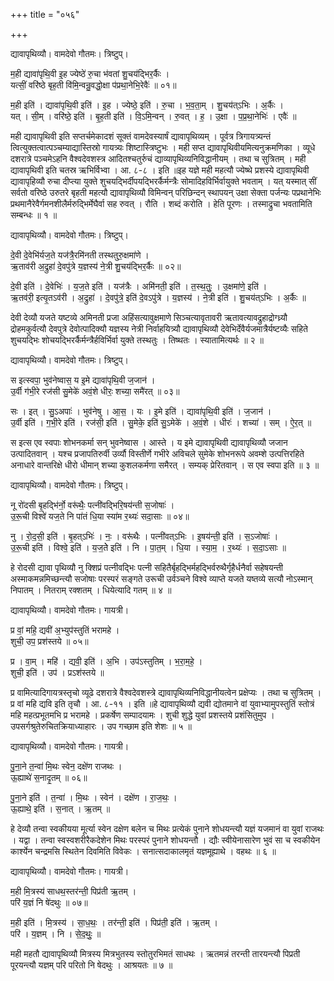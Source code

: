 +++
title = "०५६"

+++


द्यावापृथिव्यौ। वामदेवो गौतमः। त्रिष्टुप्।

म॒ही द्यावा॑पृथि॒वी इ॒ह ज्येष्ठे॑ रु॒चा भ॑वतां शु॒चय॑द्भिर॒र्कैः ।  
यत्सीं॒ वरि॑ष्ठे बृह॒ती वि॑मि॒न्वन्रु॒वद्धो॒क्षा प॑प्रथा॒नेभि॒रेवैः॑ ॥ ०१॥

म॒ही इति॑ । द्यावा॑पृथि॒वी इति॑ । इ॒ह । ज्येष्ठे॒ इति॑ । रु॒चा । भ॒व॒ता॒म् । शु॒चय॑त्ऽभिः । अ॒र्कैः ।  
यत् । सी॒म् । वरि॑ष्ठे॒ इति॑ । बृ॒ह॒ती इति॑ । वि॒ऽमि॒न्वन् । रु॒वत् । ह॒ । उ॒क्षा । प॒प्र॒था॒नेभिः॑ । एवैः॑ ॥

मही द्यावापृथिवी इति सप्तर्चमेकादशं सूक्तं वामदेवस्यार्षं द्यावापृथिव्यम् । पूर्वत्र त्रिगायत्र्यन्तं त्वित्युक्तत्वात्पञ्चम्याद्यास्तिस्रो गायत्र्यः शिष्टास्त्रिष्टुभः । मही सप्त द्यावापृथिवीयमित्यनुक्रमणिका । व्यूधे दशरात्रे पञ्चमेऽहनि वैश्वदेवशस्त्र आदितश्चतुर्रुचं द्याव्यापृथिव्यनिविद्धानीयम् । तथा च सुत्रितम् । मही द्यावापृथिवी इति चतस्र ऋभिर्विभ्वा । आ. ८-८ । इति ॥इह यज्ञे मही महत्यौ ज्येष्थे प्रशस्ये द्यावापृथिवी द्यावापृहिव्यौ रुचा दीप्त्या युक्ते शुचयद्भिर्दीपयद्भिरर्कैर्मन्त्रैः सोमादिहविर्भिर्वायुक्ते भवताम् । यत् यस्मात् सीं सर्वतो वरिष्ठे उरुतरे बृहती महत्यौ द्यावापृथिव्यौ विमिन्वन् परिछिन्दन् स्थापयन् उक्षा सेक्ता पर्जन्यः पप्रथानेभिः प्रथमानैरेवैर्गमनशीलैर्मरुद्भिर्मेघैर्वा सह रुवत् । रौति । शब्दं करोति । हेति पूरणः । तस्माद्रुचा भवतामिति सम्बन्धः ॥ १ ॥

द्यावापृथिव्यौ। वामदेवो गौतमः। त्रिष्टुप्।

दे॒वी दे॒वेभि॑र्यज॒ते यज॑त्रै॒रमि॑नती तस्थतुरु॒क्षमा॑णे ।  
ऋ॒ताव॑री अ॒द्रुहा॑ दे॒वपु॑त्रे य॒ज्ञस्य॑ ने॒त्री शु॒चय॑द्भिर॒र्कैः ॥ ०२॥

दे॒वी इति॑ । दे॒वेभिः॑ । य॒ज॒ते इति॑ । यज॑त्रैः । अमि॑नती॒ इति॑ । त॒स्थ॒तुः॒ । उ॒क्षमा॑णे॒ इति॑ ।  
ऋ॒तव॑री॒ इत्यृ॒तऽव॑री । अ॒द्रुहा॑ । दे॒वपु॑त्रे॒ इति॑ दे॒वऽपु॑त्रे । य॒ज्ञस्य॑ । ने॒त्री इति॑ । शु॒चय॑त्ऽभिः । अ॒र्कैः ॥

देवी देव्यौ यजते यष्टव्ये अमिनती प्रजा अहिंसत्यावुक्षमाणे सिञ्चत्यावृतावरी ऋतावत्यावद्रुहाद्रोग्ध्र्यौ द्रोहमकुर्वत्यौ देवपुत्रे देवोत्पादिक्यौ यज्ञस्य नेत्री निर्वाहयित्र्यौ द्यावापृथिव्यौ देवेभिर्देवैर्यजमात्रैर्यष्टव्यैः सहिते शुचयद्भिः शोचयद्भिरर्कैर्मन्त्रैर्हविर्भिर्वा युक्ते तस्थतुः । तिष्थतः । स्यातामित्यर्थः ॥ २ ॥

द्यावापृथिव्यौ। वामदेवो गौतमः। त्रिष्टुप्।

स इत्स्वपा॒ भुव॑नेष्वास॒ य इ॒मे द्यावा॑पृथि॒वी ज॒जान॑ ।  
उ॒र्वी ग॑भी॒रे रज॑सी सु॒मेके॑ अवं॒शे धीरः॒ शच्या॒ समै॑रत् ॥ ०३॥

सः । इत् । सु॒ऽअपाः॑ । भुव॑नेषु । आ॒स॒ । यः । इ॒मे इति॑ । द्यावा॑पृथि॒वी इति॑ । ज॒जान॑ ।  
उ॒र्वी इति॑ । ग॒भी॒रे इति॑ । रज॑सी॒ इति॑ । सु॒मेके॒ इति॑ सु॒ऽमेके॑ । अ॒वं॒शे । धीरः॑ । शच्या॑ । सम् । ऐ॒र॒त् ॥

स इत्स एव स्वपाः शोभनकर्मा सन् भुवनेष्वास । आस्ते । य इमे द्यावापृथिवी द्यावापृथिव्यौ जजान उत्पादितवान् । यश्च प्रजापतिरुर्वी उर्व्यौ विस्तीर्णे गभीरे अविचले सुमेके शोभनरूपे अवम्शे उत्पत्तिरहिते अनाधारे वान्तरिक्षे धीरो धीमान् शच्या कुशलकर्मणा समैरत् । सम्यक् प्रेरितवान् । स एव स्वपा इति ॥ ३ ॥

द्यावापृथिव्यौ। वामदेवो गौतमः। त्रिष्टुप्।

नू रो॑दसी बृ॒हद्भि॑र्नो॒ वरू॑थैः॒ पत्नी॑वद्भिरि॒षय॑न्ती स॒जोषाः॑ ।  
उ॒रू॒ची विश्वे॑ यज॒ते नि पा॑तं धि॒या स्या॑म र॒थ्यः॑ सदा॒साः ॥ ०४॥

नु । रो॒द॒सी॒ इति॑ । बृ॒हत्ऽभिः॑ । नः॒ । वरू॑थैः । पत्नी॑वत्ऽभिः । इ॒षय॑न्ती॒ इति॑ । स॒ऽजोषाः॑ ।  
उ॒रू॒ची इति॑ । विश्वे॒ इति॑ । य॒ज॒तेे इति॑ । नि । पा॒त॒म् । धि॒या । स्या॒म॒ । र॒थ्यः॑ । स॒दा॒ऽसाः ॥

हे रोदसी द्यावा पृथिव्यौ नु क्शिप्रं पत्नीवद्भिः पत्नी सहितैर्बृहद्भिर्महद्भिर्वरुथैर्गृहैर्धनैर्वा सहेषयन्ती अस्माकमन्नमिच्छन्त्यौ सजोषाः परस्परं सङ्गते उरूची उर्वञ्चने विश्वे व्याप्ते यजते यष्तव्ये सत्यौ नोऽस्मान् निपातम् । नितराम् रक्शतम् । धियेत्यादि गतम् ॥ ४ ॥

द्यावापृथिव्यौ। वामदेवो गौतमः। गायत्री।

प्र वां॒ महि॒ द्यवी॑ अ॒भ्युप॑स्तुतिं भरामहे ।  
शुची॒ उप॒ प्रश॑स्तये ॥ ०५॥

प्र । वा॒म् । महि॑ । द्यवी॒ इति॑ । अ॒भि । उप॑ऽस्तुतिम् । भ॒रा॒म॒हे॒ ।  
शुची॒ इति॑ । उप॑ । प्रऽश॑स्तये ॥

प्र वामित्यादिगायत्रस्तृचो व्यूढे दशरात्रे वैश्वदेवशस्त्रे द्यावापृथिव्यनिविद्धानीयत्वेन प्रक्षेप्यः । तथा च सुत्रितम् । प्र वां महि द्यवि इति तृचौ । आ. ८-११ । इति ॥हे द्यावापृथिव्यौ द्यवी द्योतमाने वां युवाभ्यामुपस्तुतिं स्तोत्रं महि महत्प्रभूतमभि प्र भरामहे । प्रकर्षेण सम्पादयामः । शुची शुद्धे युवां प्रशस्तये प्रशंसितुमुप । उपसर्गश्रुतेरुचितक्रियाध्याहारः । उप गच्छाम इति शेशः ॥ ५ ॥

द्यावापृथिव्यौ। वामदेवो गौतमः। गायत्री।

पु॒ना॒ने त॒न्वा॑ मि॒थः स्वेन॒ दक्षे॑ण राजथः ।  
ऊ॒ह्याथे॑ स॒नादृ॒तम् ॥ ०६॥

पु॒ना॒ने इति॑ । त॒न्वा॑ । मि॒थः । स्वेन॑ । दक्षे॑ण । रा॒ज॒थः॒ ।  
ऊ॒ह्याथे॒ इति॑ । स॒नात् । ऋ॒तम् ॥

हे देव्यौ तन्वा स्वकीयया मूर्त्या स्वेन दक्षेण बलेन च मिथः प्रत्येकं पुनाने शोधयन्त्यौ यज्ञं यजमानं वा युवां राजथः । यद्वा । तन्वा स्वस्वशरीरैकदेशेन मिथः परस्परं पुनाने शोधयन्तौ । द्यौः स्वीयेनासारेण भुवं सा च स्वकीयेन कार्श्येन चन्द्रमसि स्थितेन दिवमिति विवेकः । सनात्सदाकालमृतं यज्ञमूह्याथे । वहथः ॥ ६ ॥

द्यावापृथिव्यौ। वामदेवो गौतमः। गायत्री।

म॒ही मि॒त्रस्य॑ साधथ॒स्तर॑न्ती॒ पिप्र॑ती ऋ॒तम् ।  
परि॑ य॒ज्ञं नि षे॑दथुः ॥ ०७॥

म॒ही इति॑ । मि॒त्रस्य॑ । सा॒ध॒थः॒ । तर॑न्ती॒ इति॑ । पिप्र॑ती॒ इति॑ । ऋ॒तम् ।  
परि॑ । य॒ज्ञम् । नि । से॒द॒थुः॒ ॥

मही महतौ द्यावापृथिव्यौ मित्रस्य मित्रभुतस्य स्तोतुरभिमतं साधथः । ऋतमन्नं तरन्ती तारयन्त्यौ पिप्रती पूरयन्त्यौ यज्ञम् परि परितो नि षेदथुः । आश्रयतः ॥ ७ ॥